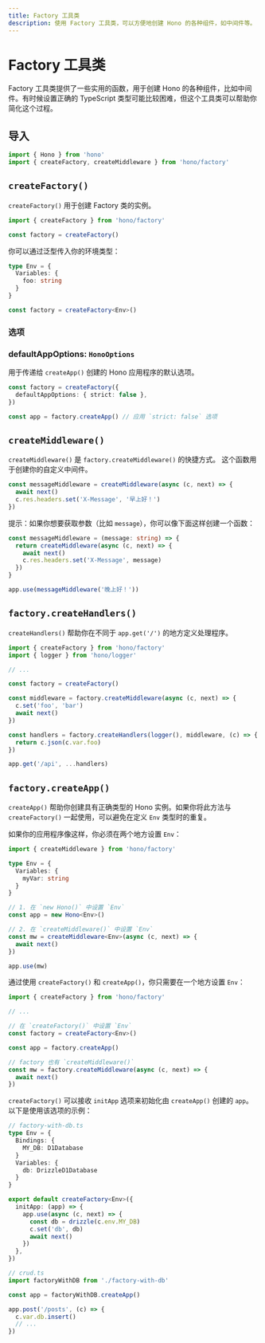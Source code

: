 ```yaml
---
title: Factory 工具类
description: 使用 Factory 工具类，可以方便地创建 Hono 的各种组件，如中间件等。
---
```


# Factory 工具类

Factory 工具类提供了一些实用的函数，用于创建 Hono 的各种组件，比如中间件。有时候设置正确的 TypeScript 类型可能比较困难，但这个工具类可以帮助你简化这个过程。

## 导入

```ts
import { Hono } from 'hono'
import { createFactory, createMiddleware } from 'hono/factory'
```

## `createFactory()`

`createFactory()` 用于创建 Factory 类的实例。

```ts
import { createFactory } from 'hono/factory'

const factory = createFactory()
```

你可以通过泛型传入你的环境类型：

```ts
type Env = {
  Variables: {
    foo: string
  }
}

const factory = createFactory<Env>()
```

### 选项

### <Badge type="info" text="可选" /> defaultAppOptions: `HonoOptions`

用于传递给 `createApp()` 创建的 Hono 应用程序的默认选项。

```ts
const factory = createFactory({
  defaultAppOptions: { strict: false },
})

const app = factory.createApp() // 应用 `strict: false` 选项
```

## `createMiddleware()`

`createMiddleware()` 是 `factory.createMiddleware()` 的快捷方式。
这个函数用于创建你的自定义中间件。

```ts
const messageMiddleware = createMiddleware(async (c, next) => {
  await next()
  c.res.headers.set('X-Message', '早上好！')
})
```

提示：如果你想要获取参数（比如 `message`），你可以像下面这样创建一个函数：

```ts
const messageMiddleware = (message: string) => {
  return createMiddleware(async (c, next) => {
    await next()
    c.res.headers.set('X-Message', message)
  })
}

app.use(messageMiddleware('晚上好！'))
```

## `factory.createHandlers()`

`createHandlers()` 帮助你在不同于 `app.get('/')` 的地方定义处理程序。

```ts
import { createFactory } from 'hono/factory'
import { logger } from 'hono/logger'

// ...

const factory = createFactory()

const middleware = factory.createMiddleware(async (c, next) => {
  c.set('foo', 'bar')
  await next()
})

const handlers = factory.createHandlers(logger(), middleware, (c) => {
  return c.json(c.var.foo)
})

app.get('/api', ...handlers)
```

## `factory.createApp()`

`createApp()` 帮助你创建具有正确类型的 Hono 实例。如果你将此方法与 `createFactory()` 一起使用，可以避免在定义 `Env` 类型时的重复。

如果你的应用程序像这样，你必须在两个地方设置 `Env`：

```ts
import { createMiddleware } from 'hono/factory'

type Env = {
  Variables: {
    myVar: string
  }
}

// 1. 在 `new Hono()` 中设置 `Env`
const app = new Hono<Env>()

// 2. 在 `createMiddleware()` 中设置 `Env`
const mw = createMiddleware<Env>(async (c, next) => {
  await next()
})

app.use(mw)
```

通过使用 `createFactory()` 和 `createApp()`，你只需要在一个地方设置 `Env`：

```ts
import { createFactory } from 'hono/factory'

// ...

// 在 `createFactory()` 中设置 `Env`
const factory = createFactory<Env>()

const app = factory.createApp()

// factory 也有 `createMiddleware()`
const mw = factory.createMiddleware(async (c, next) => {
  await next()
})
```

`createFactory()` 可以接收 `initApp` 选项来初始化由 `createApp()` 创建的 `app`。以下是使用该选项的示例：

```ts
// factory-with-db.ts
type Env = {
  Bindings: {
    MY_DB: D1Database
  }
  Variables: {
    db: DrizzleD1Database
  }
}

export default createFactory<Env>({
  initApp: (app) => {
    app.use(async (c, next) => {
      const db = drizzle(c.env.MY_DB)
      c.set('db', db)
      await next()
    })
  },
})
```

```ts
// crud.ts
import factoryWithDB from './factory-with-db'

const app = factoryWithDB.createApp()

app.post('/posts', (c) => {
  c.var.db.insert()
  // ...
})
```
